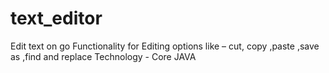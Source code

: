 # text_editor
Edit text on go
Functionality for Editing options  like – cut, copy ,paste ,save as ,find and replace
Technology - Core JAVA
